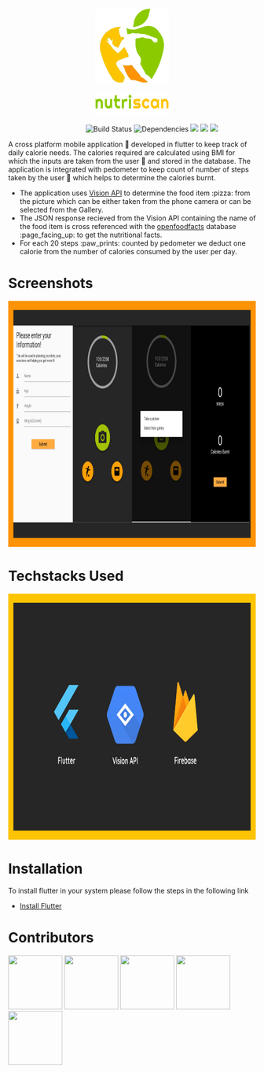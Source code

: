 <p align="center">
  <img src="/assets/logoimage.png">
</p>
<p align="center">
  <img height="50" width="150" src="/assets/logotext.png">
</p>

&nbsp;&nbsp;&nbsp;&nbsp;&nbsp;&nbsp;&nbsp;&nbsp;&nbsp;&nbsp;&nbsp;&nbsp;&nbsp;&nbsp;&nbsp;&nbsp;&nbsp;&nbsp;&nbsp;&nbsp;&nbsp;&nbsp;&nbsp;&nbsp;&nbsp;&nbsp;&nbsp;&nbsp;&nbsp;&nbsp;&nbsp;&nbsp;&nbsp;&nbsp;&nbsp;&nbsp;&nbsp;&nbsp;&nbsp;
![Build Status](https://travis-ci.org/anfederico/Clairvoyant.svg?branch=master)
![Dependencies](https://img.shields.io/badge/dependencies-up%20to%20date-brightgreen.svg)
![](https://img.shields.io/github/license/ShreyasBaliga/NutriScan.svg)
![](https://img.shields.io/github/forks/ShreyasBaliga/NutriScan.svg?style=social)
![](https://img.shields.io/github/stars/ShreyasBaliga/NutriScan.svg?style=social)


A cross platform mobile application :iphone: developed in flutter to keep track of daily calorie needs. The calories required are calculated using BMI for which the inputs are taken from the user :bow: and stored in the database. The application is integrated with pedometer to keep count of number of steps taken by the user :walking: which helps to determine the calories burnt.

<ul>
  <li> The application uses <a href="https://cloud.google.com/vision/">Vision API</a> to determine the food item :pizza: from the picture which can be either taken from the phone camera or can be selected from the Gallery.

  <li> The JSON response recieved from the Vision API containing the name of the food item is cross referenced with the <a href="https://world.openfoodfacts.org/">openfoodfacts</a> database :page_facing_up: to get the nutritional facts.
  
  <li> For each 20 steps :paw_prints: counted by pedometer we deduct one calorie from the number of calories consumed by the user per day.
</ul>

# Screenshots

<p float="left">
  <img src="assets/Screenshots.png" width="900" height="500" />
</p>

# Techstacks Used

<p float="left">
  <img src="assets/Techstacks.png" width="900" height="500" />
</p>

# Installation

To install flutter in your system please follow the steps in the following link
* [Install Flutter](https://flutter.dev/get-started/)

# Contributors

<p float="left">
  <a href="https://github.com/ShreyasBaliga"><img src="https://avatars3.githubusercontent.com/u/24814222?s=400&v=4" width="110" height="110" /></a>
  <a href="https://github.com/melwinlobo18"><img src="https://avatars2.githubusercontent.com/u/29202917?s=400&v=4" width="110" height="110" /></a>
  <a href="https://github.com/imhighoncoffee"><img src="https://avatars1.githubusercontent.com/u/20843881?s=400&v=4" width="110" height="110" /></a>
  <a href="https://github.com/ekokratos"><img src="https://avatars3.githubusercontent.com/u/26033335?s=400&v=4" width="110" height="110" /></a>
  <a href="https://github.com/xtremekratos"><img src="https://avatars3.githubusercontent.com/u/50409146?s=400&v=4" width="110" height="110" /></a>
</p>
